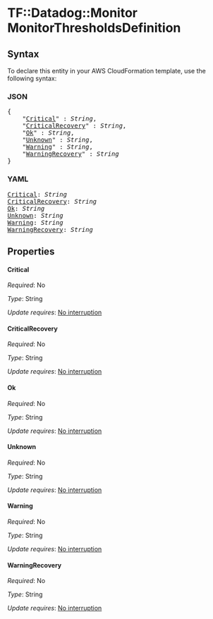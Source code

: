 # TF::Datadog::Monitor MonitorThresholdsDefinition

## Syntax

To declare this entity in your AWS CloudFormation template, use the following syntax:

### JSON

<pre>
{
    "<a href="#critical" title="Critical">Critical</a>" : <i>String</i>,
    "<a href="#criticalrecovery" title="CriticalRecovery">CriticalRecovery</a>" : <i>String</i>,
    "<a href="#ok" title="Ok">Ok</a>" : <i>String</i>,
    "<a href="#unknown" title="Unknown">Unknown</a>" : <i>String</i>,
    "<a href="#warning" title="Warning">Warning</a>" : <i>String</i>,
    "<a href="#warningrecovery" title="WarningRecovery">WarningRecovery</a>" : <i>String</i>
}
</pre>

### YAML

<pre>
<a href="#critical" title="Critical">Critical</a>: <i>String</i>
<a href="#criticalrecovery" title="CriticalRecovery">CriticalRecovery</a>: <i>String</i>
<a href="#ok" title="Ok">Ok</a>: <i>String</i>
<a href="#unknown" title="Unknown">Unknown</a>: <i>String</i>
<a href="#warning" title="Warning">Warning</a>: <i>String</i>
<a href="#warningrecovery" title="WarningRecovery">WarningRecovery</a>: <i>String</i>
</pre>

## Properties

#### Critical

_Required_: No

_Type_: String

_Update requires_: [No interruption](https://docs.aws.amazon.com/AWSCloudFormation/latest/UserGuide/using-cfn-updating-stacks-update-behaviors.html#update-no-interrupt)

#### CriticalRecovery

_Required_: No

_Type_: String

_Update requires_: [No interruption](https://docs.aws.amazon.com/AWSCloudFormation/latest/UserGuide/using-cfn-updating-stacks-update-behaviors.html#update-no-interrupt)

#### Ok

_Required_: No

_Type_: String

_Update requires_: [No interruption](https://docs.aws.amazon.com/AWSCloudFormation/latest/UserGuide/using-cfn-updating-stacks-update-behaviors.html#update-no-interrupt)

#### Unknown

_Required_: No

_Type_: String

_Update requires_: [No interruption](https://docs.aws.amazon.com/AWSCloudFormation/latest/UserGuide/using-cfn-updating-stacks-update-behaviors.html#update-no-interrupt)

#### Warning

_Required_: No

_Type_: String

_Update requires_: [No interruption](https://docs.aws.amazon.com/AWSCloudFormation/latest/UserGuide/using-cfn-updating-stacks-update-behaviors.html#update-no-interrupt)

#### WarningRecovery

_Required_: No

_Type_: String

_Update requires_: [No interruption](https://docs.aws.amazon.com/AWSCloudFormation/latest/UserGuide/using-cfn-updating-stacks-update-behaviors.html#update-no-interrupt)

